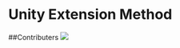 # Unity Extension Method

##Contributers
<a href="https://github.com/OWNER/REPO/graphs/contributors">
  <img src="https://contrib.rocks/image?repo=fallenblood7080/Unity-Extension-Method" />
</a>
